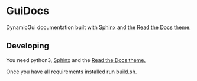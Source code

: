 # GuiDocs
 
DynamicGui documentation built with [Sphinx](https://www.sphinx-doc.org/en/master/) and the [Read the Docs theme.](https://github.com/readthedocs/sphinx_rtd_theme)

## Developing

You need python3, [Sphinx](https://www.sphinx-doc.org/en/master/) and the [Read the Docs theme.](https://github.com/readthedocs/sphinx_rtd_theme)

Once you have all requirements installed run build.sh.